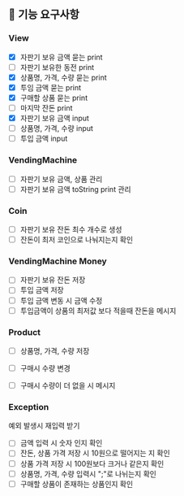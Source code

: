 ## 🚀 기능 요구사항

### View
- [x] 자판기 보유 금액 묻는 print
- [ ] 자판기 보유한 동전 print
- [x] 상품명, 가격, 수량 묻는 print
- [x] 투임 금액 묻는 print
- [x] 구매할 상품 묻는 print
- [ ] 마지막 잔돈 print
- [x] 자판기 보유 금액 input
- [ ] 상품명, 가격, 수량 input
- [ ] 투입 금액 input

### VendingMachine
- [ ] 자판기 보유 금액, 상품 관리
- [ ] 자판기 보유 금액 toString print 관리

### Coin
- [ ] 자판기 보유 잔돈 최수 개수로 생성
- [ ] 잔돈이 최저 코인으로 나눠지는지 확인

### VendingMachine Money
- [ ] 자판기 보유 잔돈 저장
- [ ] 투입 금액 저장
- [ ] 투입 금액 변동 시 금액 수정
- [ ] 투입금액이 상품의 최저값 보다 적을때 잔돈을 메시지

### Product
- [ ] 상품명, 가격, 수량 저장
- [ ] 구매시 수량 변경
- [ ] 구매시 수량이 더 없을 시 메시지


### Exception
 예외 발생시 재입력 받기
- [ ] 금액 입력 시 숫자 인지 확인
- [ ] 잔돈, 상품 가격 저장 시 10원으로 떨어지는 지 확인
- [ ] 상품 가격 저장 시 100원보다 크거나 같은지 확인
- [ ] 상품명, 가격, 수량 입력시 ";"로 나뉘는지 확인
- [ ] 구매할 상품이 존재하는 상품인지 확인
